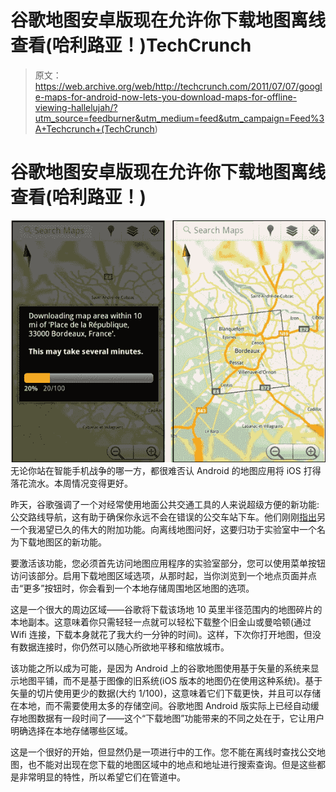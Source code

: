 # 谷歌地图安卓版现在允许你下载地图离线查看(哈利路亚！)TechCrunch

> 原文：<https://web.archive.org/web/http://techcrunch.com/2011/07/07/google-maps-for-android-now-lets-you-download-maps-for-offline-viewing-hallelujah/?utm_source=feedburner&utm_medium=feed&utm_campaign=Feed%3A+Techcrunch+(TechCrunch>)

# 谷歌地图安卓版现在允许你下载地图离线查看(哈利路亚！)

![](img/c553383163b0d6fb5f7dd19d99e98ff1.png)
无论你站在智能手机战争的哪一方，都很难否认 Android 的地图应用将 iOS 打得落花流水。本周情况变得更好。

昨天，谷歌强调了一个对经常使用地面公共交通工具的人来说超级方便的新功能:公交路线导航，这有助于确保你永远不会在错误的公交车站下车。他们刚刚[指出](https://web.archive.org/web/20230203041845/http://googlemobile.blogspot.com/2011/07/download-map-area-added-to-labs-in.html)另一个我渴望已久的伟大的附加功能。向离线地图问好，这要归功于实验室中一个名为下载地图区的新功能。

要激活该功能，您必须首先访问地图应用程序的实验室部分，您可以使用菜单按钮访问该部分。启用下载地图区域选项，从那时起，当你浏览到一个地点页面并点击“更多”按钮时，你会看到一个本地存储周围地区地图的选项。

这是一个很大的周边区域——谷歌将下载该场地 10 英里半径范围内的地图碎片的本地副本。这意味着你只需轻轻一点就可以轻松下载整个旧金山或曼哈顿(通过 Wifi 连接，下载本身就花了我大约一分钟的时间)。这样，下次你打开地图，但没有数据连接时，你仍然可以随心所欲地平移和缩放城市。

该功能之所以成为可能，是因为 Android 上的谷歌地图使用基于矢量的系统来显示地图平铺，而不是基于图像的旧系统(iOS 版本的地图仍在使用这种系统)。基于矢量的切片使用更少的数据(大约 1/100)，这意味着它们下载更快，并且可以存储在本地，而不需要使用太多的存储空间。谷歌地图 Android 版实际上已经自动缓存地图数据有一段时间了——这个“下载地图”功能带来的不同之处在于，它让用户明确选择在本地存储哪些区域。

这是一个很好的开始，但显然仍是一项进行中的工作。您不能在离线时查找公交地图，也不能对出现在您下载的地图区域中的地点和地址进行搜索查询。但是这些都是非常明显的特性，所以希望它们在管道中。